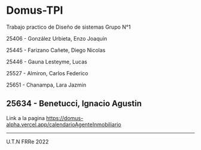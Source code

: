 # Domus-TPI
Trabajo practico de Diseño de sistemas
Grupo N°1

25406 - González Urbieta, Enzo Joaquín

25445 - Farizano Cañete, Diego Nicolas

25446 - Gauna Lesteyme, Lucas

25527 - Almiron, Carlos Federico

25651 - Chanampa, Lara Jazmin

25634 - Benetucci, Ignacio Agustin
----------------------------------------------

Link a la pagina 
https://domus-alpha.vercel.app/calendarioAgenteInmobiliario

----------------------------------------------








U.T.N FRRe 2022 
